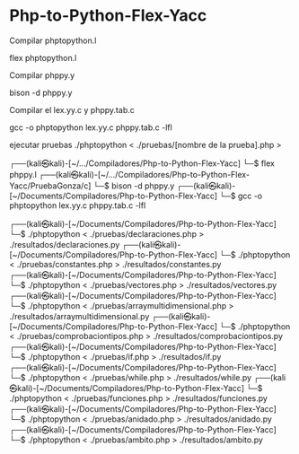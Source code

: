 # Php-to-Python-Flex-Yacc
Compilar phptopython.l

flex phptopython.l


Compilar phppy.y

bison -d phppy.y

Compilar el lex.yy.c y phppy.tab.c

gcc -o phptopython lex.yy.c phppy.tab.c -lfl


ejecutar pruebas
./phptopython < ./pruebas/[nombre de la prueba].php > 

┌──(kali㉿kali)-[~/…/Compiladores/Php-to-Python-Flex-Yacc]
└─$ flex phppy.l
┌──(kali㉿kali)-[~/…/Compiladores/Php-to-Python-Flex-Yacc/PruebaGonza/c]
└─$ bison -d phppy.y 
┌──(kali㉿kali)-[~/Documents/Compiladores/Php-to-Python-Flex-Yacc]
└─$ gcc -o phptopython lex.yy.c phppy.tab.c -lfl

┌──(kali㉿kali)-[~/Documents/Compiladores/Php-to-Python-Flex-Yacc]
└─$ ./phptopython < ./pruebas/declaraciones.php > ./resultados/declaraciones.py
┌──(kali㉿kali)-[~/Documents/Compiladores/Php-to-Python-Flex-Yacc]
└─$ ./phptopython < ./pruebas/constantes.php > ./resultados/constantes.py      
┌──(kali㉿kali)-[~/Documents/Compiladores/Php-to-Python-Flex-Yacc]
└─$ ./phptopython < ./pruebas/vectores.php > ./resultados/vectores.py
┌──(kali㉿kali)-[~/Documents/Compiladores/Php-to-Python-Flex-Yacc]
└─$ ./phptopython < ./pruebas/arraymultidimensional.php > ./resultados/arraymultidimensional.py
┌──(kali㉿kali)-[~/Documents/Compiladores/Php-to-Python-Flex-Yacc]
└─$ ./phptopython < ./pruebas/comprobaciontipos.php > ./resultados/comprobaciontipos.py    
┌──(kali㉿kali)-[~/Documents/Compiladores/Php-to-Python-Flex-Yacc]
└─$ ./phptopython < ./pruebas/if.php > ./resultados/if.py             
┌──(kali㉿kali)-[~/Documents/Compiladores/Php-to-Python-Flex-Yacc]
└─$ ./phptopython < ./pruebas/while.php > ./resultados/while.py
┌──(kali㉿kali)-[~/Documents/Compiladores/Php-to-Python-Flex-Yacc]
└─$ ./phptopython < ./pruebas/funciones.php > ./resultados/funciones.py
┌──(kali㉿kali)-[~/Documents/Compiladores/Php-to-Python-Flex-Yacc]
└─$ ./phptopython < ./pruebas/anidado.php > ./resultados/anidado.py  
┌──(kali㉿kali)-[~/Documents/Compiladores/Php-to-Python-Flex-Yacc]
└─$ ./phptopython < ./pruebas/ambito.php > ./resultados/ambito.py